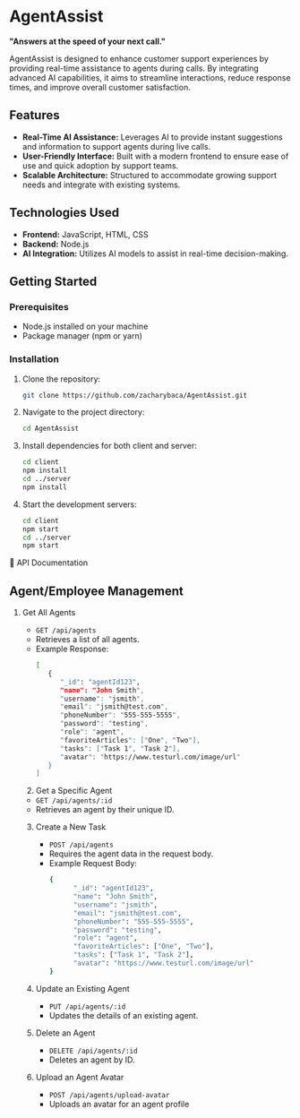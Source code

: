 # AgentAssist

**"Answers at the speed of your next call."**

AgentAssist is designed to enhance customer support experiences by providing real-time assistance to agents during calls. By integrating advanced AI capabilities, it aims to streamline interactions, reduce response times, and improve overall customer satisfaction.

## Features

- **Real-Time AI Assistance:** Leverages AI to provide instant suggestions and information to support agents during live calls.
- **User-Friendly Interface:** Built with a modern frontend to ensure ease of use and quick adoption by support teams.
- **Scalable Architecture:** Structured to accommodate growing support needs and integrate with existing systems.

## Technologies Used

- **Frontend:** JavaScript, HTML, CSS
- **Backend:** Node.js
- **AI Integration:** Utilizes AI models to assist in real-time decision-making.

## Getting Started

### Prerequisites

- Node.js installed on your machine
- Package manager (npm or yarn)

### Installation

1. Clone the repository:

   ```bash
   git clone https://github.com/zacharybaca/AgentAssist.git

2. Navigate to the project directory:
   ```bash
   cd AgentAssist

3. Install dependencies for both client and server:
   ```bash
   cd client
   npm install
   cd ../server
   npm install

4. Start the development servers:
   ```bash
   cd client
   npm start
   cd ../server
   npm start

📡 API Documentation

## Agent/Employee Management

   1. Get All Agents
      - <code>GET /api/agents</code>
      - Retrieves a list of all agents.
      - Example Response:
         ```bash
         [
            {
               "_id": "agentId123",
               "name": "John Smith",
               "username": "jsmith",
               "email": "jsmith@test.com",
               "phoneNumber": "555-555-5555",
               "password": "testing",
               "role": "agent",
               "favoriteArticles": ["One", "Two"],
               "tasks": ["Task 1", "Task 2"],
               "avatar": "https://www.testurl.com/image/url"
            }
         ]

      2. Get a Specific Agent
      - <code>GET /api/agents/:id</code>
      - Retrieves an agent by their unique ID.
     
      3. Create a New Task
         - <code>POST /api/agents</code>
         - Requires the agent data in the request body.
         - Example Request Body:
            ```bash
            {
                  "_id": "agentId123",
                  "name": "John Smith",
                  "username": "jsmith",
                  "email": "jsmith@test.com",
                  "phoneNumber": "555-555-5555",
                  "password": "testing",
                  "role": "agent",
                  "favoriteArticles": ["One", "Two"],
                  "tasks": ["Task 1", "Task 2"],
                  "avatar": "https://www.testurl.com/image/url"
            }

      4. Update an Existing Agent
         - <code>PUT /api/agents/:id</code>
         - Updates the details of an existing agent.
        
      5. Delete an Agent
         - <code>DELETE /api/agents/:id</code>
         - Deletes an agent by ID.
        
      6. Upload an Agent Avatar
         - <code>POST /api/agents/upload-avatar</code>
         - Uploads an avatar for an agent profile

